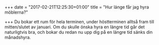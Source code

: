 +++
date = "2017-02-21T12:25:30+01:00"
title = "Hur länge får jag hyra möblerna?"

+++
Du bokar ett rum för hela terminen, under höstterminen alltså fram till mitten/slutet av januari. Om du skulle önska hyra en längre tid går det naturligtvis bra, och bokar du redan nu upp dig på en längre tid sänks din månadshyra.